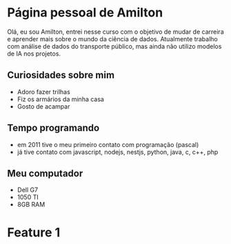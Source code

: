 # Página pessoal de Amilton

Olá, eu sou Amilton, entrei nesse curso com o objetivo de mudar de carreira e aprender mais sobre o mundo da ciência de dados. Atualmente trabalho com análise de dados do transporte público, mas ainda não utilizo modelos de IA nos projetos.

## Curiosidades sobre mim

- Adoro fazer trilhas
- Fiz os armários da minha casa
- Gosto de acampar

## Tempo programando
- em 2011 tive o meu primeiro contato com programação (pascal)
- já tive contato com javascript, nodejs, nestjs, python, java, c, c++, php

## Meu computador
- Dell G7
- 1050 TI
- 8GB RAM

# Feature 1
